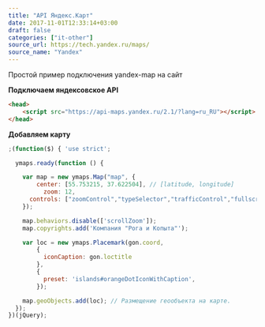 ```yaml
---
title: "API Яндекс.Карт"
date: 2017-11-01T12:33:14+03:00
draft: false
categories: ["it-other"]
source_url: https://tech.yandex.ru/maps/
source_name: "Yandex"
---
```

Простой пример подключения yandex-map на сайт
<!--more-->

<head>
    <script src="https://api-maps.yandex.ru/2.1/?lang=ru_RU"></script>
</head>

**Подключаем яндексовское API**

```html
<head>
    <script src="https://api-maps.yandex.ru/2.1/?lang=ru_RU"></script>
</head>
```

**Добавляем карту**

```js
;(function($) { 'use strict';

  ymaps.ready(function () {

    var map = new ymaps.Map("map", {
        center: [55.753215, 37.622504], // [latitude, longitude]
          zoom: 12,
      controls: ["zoomControl","typeSelector","trafficControl","fullscreenControl","rulerControl"]
    });

    map.behaviors.disable(['scrollZoom']);
    map.copyrights.add('Компания "Рога и Копыта"');

    var loc = new ymaps.Placemark(gon.coord,
        {
          iconCaption: gon.loctitle
        },
        {
          preset: 'islands#orangeDotIconWithCaption',
        });

    map.geoObjects.add(loc); // Размещение геообъекта на карте.
  });
})(jQuery);
```

<div id="map" style="height: 400px">

<script>
  ;(function($) { 'use strict';

    ymaps.ready(function () {

      var map = new ymaps.Map("map", {
          center: [55.753215, 37.622504], // [latitude, longitude]
            zoom: 12,
        controls: ["zoomControl","typeSelector","trafficControl","fullscreenControl","rulerControl"]
      });

      map.behaviors.disable(['scrollZoom']);
      map.copyrights.add('Компания "Рога и Копыта"');

      var loc = new ymaps.Placemark(gon.coord,
          {
            iconCaption: gon.loctitle
          },
          {
            preset: 'islands#orangeDotIconWithCaption',
          });

      map.geoObjects.add(loc); // Размещение геообъекта на карте.
    });
  })(jQuery);
</script>
